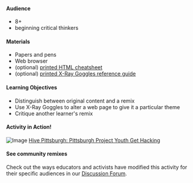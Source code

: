 #### Audience

* 8+
* beginning critical thinkers

#### Materials


* Papers and pens
* Web browser
* (optional) [printed HTML cheatsheet](https://mozteach.makes.org/thimble/html-cheatsheet)
* (optional) [printed X-Ray Goggles reference guide](https://mozteach.makes.org/thimble/xray-goggles-cheatsheet)


#### Learning Objectives

* Distinguish between original content and a remix
* Use X-Ray Goggles to alter a web page to give it a particular theme
* Critique another learner's remix

#### Activity in Action!

![Image](http://mozilla.github.io/webmaker-curriculum/images/hackthenews-action.jpg)
[Hive Pittsburgh: Pittsburgh Project Youth Get Hacking](http://hivepgh.sproutfund.org/blog/2014/12/15/pittsburgh-project-youth-get-hacking/)

#### See community remixes

Check out the ways educators and activists have modified this activity for their specific audiences in our [Discussion Forum](https://discourse.webmaker.org/c/curriculum).
